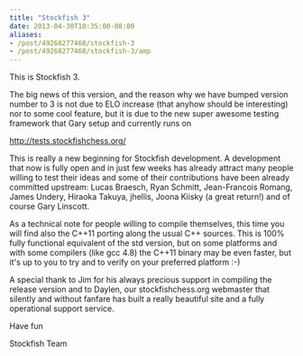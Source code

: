 ```yaml
---
title: "Stockfish 3"
date: 2013-04-30T10:35:00-08:00
aliases:
- /post/49268277468/stockfish-3
- /post/49268277468/stockfish-3/amp
---
```


This is Stockfish 3.

The big news of this version, and the reason why we have bumped version
number to 3 is not due to ELO increase (that anyhow should be
interesting) nor to some cool feature, but it is due to the new super
awesome testing framework that Gary setup and currently runs on

<http://tests.stockfishchess.org/>

This is really a new beginning for Stockfish development. A development
that now is fully open and in just few weeks has already attract many
people willing to test their ideas and some of their contributions have
been already committed upstream: Lucas Braesch, Ryan Schmitt,
Jean-Francois Romang, James Undery, Hiraoka Takuya, jhellis, Joona
Kiisky (a great return!) and of course Gary Linscott.

As a technical note for people willing to compile themselves, this time
you will find also the C++11 porting along the usual C++ sources. This
is 100% fully functional equivalent of the std version, but on some
platforms and with some compilers (like gcc 4.8) the C++11 binary may be
even faster, but it's up to you to try and to verify on your preferred
platform :-)

A special thank to Jim for his always precious support in compiling the
release version and to Daylen, our stockfishchess.org webmaster that
silently and without fanfare has built a really beautiful site and a
fully operational support service.

Have fun

Stockfish Team

